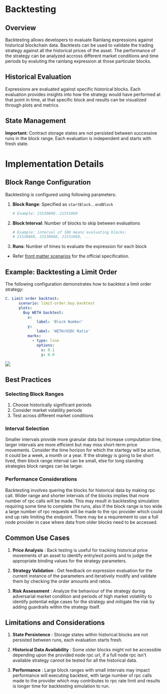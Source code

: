 # Backtesting

## Overview
Backtesting allows developers to evaluate Rainlang expressions against historical blockchain data. Backtests can be used to validate the trading strategy against all the historical prices of the asset. The performance of the strategy can be analyzed accross different market conditions and time periods by evaluting the rainlang expression at those particular blocks.                                          

## Historical Evaluation
Expressions are evaluated against specific historical blocks. Each evaluation provides insights into how the strategy would have performed at that point in time, at that specific block and results can be visualized through plots and metrics.

## State Management
**Important:** Contract storage states are not persisted between successive runs in the block range. Each evaluation is independent and starts with fresh state.

# Implementation Details

## Block Range Configuration
Backtesting is configured using following parameters:

1. **Block Range**: Specified as `startBlock..endBlock`
   ```yaml
   # Example: 21530860..21531860
   ```

2. **Block Interval**: Number of blocks to skip between evaluations
   ```yaml
   # Example: interval of 100 means evaluating blocks:
   # 21530860, 21530960, 21531060, ...
   ```

3. **Runs**: Number of times to evaluate the expression for each block

- Refer [front matter scenarios](
https://github.com/rainlanguage/specs/blob/main/ob-yaml.md#front-matter-scenarios) for the official specification.

## Example: Backtesting a Limit Order

The following configuration demonstrates how to backtest a limit order strategy:

```yaml
C. Limit order backtest:
      scenario: limit-order.buy.backtest
      plots:
        Buy WETH backtest:     
          x:
              label: 'Block Number'
          y:
              label: 'WETH/USDC Ratio'
          marks:
            - type: line
              options:
                x: 0.1
                y: 0.0  
```
<img src="/img/raindex/raindex_backtest.png" />  

## Best Practices

### Selecting Block Ranges
1. Choose historically significant periods
2. Consider market volatility periods
3. Test across different market conditions

### Interval Selection
Smaller intervals provide more granular data but increase computation time, larger intervals are more efficient but may miss short-term price movements. Consider the time horizon for which the startegy will be active, it could be a week, a month or a year. If the strategy is going to be short lived, then block range interval can be small, else for long standing strategies block ranges can be larger.

### Performance Considerations
Backtesting involves quering the blocks for historical data by making rpc call. Wider range and shorter intervals of the blocks implies that more number of rpc calls will be made. This may result in backtesting simulation requiring some time to complete the runs, also if the block range is too wide a large number of rpc requests will be made to the rpc provider which could end up rate limiting the endpoint. There may be a requirement to use a full node provider in case where data from older blocks need to be accessed.

## Common Use Cases

1. **Price Analysis** :
Back testing is useful for tracking historical price movements of an asset to identify entry/exit points and to judge the appropriate binding values for the strategy parameters.

2. **Strategy Validation** : 
Get feedback on expression evaluation for the current instance of the parameters and iteratively modify and validate them by checking the order amounts and ratios.

3. **Risk Assessment** :
Analyze the behaviour of the strategy during adversarial market condition and periods of high market volatility to identify potential edge cases for the strategy and mitigate the risk by adding guardrails within the strategy itself.

## Limitations and Considerations

1. **State Persistence** : Storage states within historical blocks are not persisted between runs, each evaluation starts fresh.

2. **Historical Data Availability** : Some older blocks might not be accessible depending upon the provided node rpc url, if a full node rpc isn't available strategy cannot be tested for all the historical data.

3. **Performance** : Large block ranges with small intervals may impact performance will executing backtest, with large number of rpc calls made to the provider which may contributes to rpc rate limit and results is longer time for backtesting simulation to run.
   